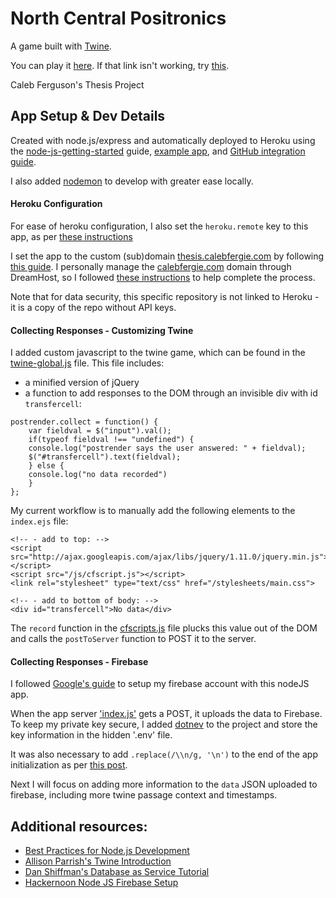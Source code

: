 # North Central Positronics

A game built with [Twine](https://twinery.org/).

You can play it [here](https://thesis.calebfergie.com/). If that link isn't working, try [this](https://north-central-positronics.herokuapp.com/).

Caleb Ferguson's Thesis Project

## App Setup & Dev Details
Created with node.js/express and automatically deployed to Heroku using the [node-js-getting-started](https://devcenter.heroku.com/articles/getting-started-with-nodejs) guide, [example app](https://github.com/heroku/node-js-getting-started), and [GitHub integration guide](https://devcenter.heroku.com/articles/github-integration).

I also added [nodemon](https://nodemon.io/) to develop with greater ease locally.

#### Heroku Configuration

For ease of heroku configuration, I also set the `heroku.remote` key to this app, as per [these instructions](https://stackoverflow.com/questions/17497947/is-there-a-way-to-set-a-default-app-for-heroku-toolbet)

I set the app to the custom (sub)domain [thesis.calebfergie.com](thesis.calebfergie.com) by following [this guide](https://devcenter.heroku.com/articles/custom-domains). I personally manage the [calebfergie.com](https://www.calebfergie.com/) domain through DreamHost, so I followed [these instructions](https://help.dreamhost.com/hc/en-us/articles/115000760591-Setting-your-domain-to-DNS-Only-) to help complete the process.

Note that for data security, this specific repository is not linked to Heroku - it is a copy of the repo without API keys.

#### Collecting Responses - Customizing Twine

I added custom javascript to the twine game, which can be found in the [twine-global.js](/public/js/twine-global.js) file. This file includes:
- a minified version of jQuery
- a function to add responses to the DOM through an invisible div with id `transfercell`:

```
postrender.collect = function() {
    var fieldval = $("input").val();
	if(typeof fieldval !== "undefined") {
	console.log("postrender says the user answered: " + fieldval);
	$("#transfercell").text(fieldval);
	} else {
	console.log("no data recorded")
	}
};
```

My current workflow is to manually add the following elements to the `index.ejs` file:

```
<!-- - add to top: -->
<script src="http://ajax.googleapis.com/ajax/libs/jquery/1.11.0/jquery.min.js"></script>
<script src="/js/cfscript.js"></script>
<link rel="stylesheet" type="text/css" href="/stylesheets/main.css">

<!-- - add to bottom of body: -->
<div id="transfercell">No data</div>
```

The `record` function in the [cfscripts.js](public/js/cfscripts) file plucks this value out of the DOM and calls the `postToServer` function to POST it to the server.

#### Collecting Responses - Firebase

I followed [Google's guide](https://firebase.google.com/docs/database/admin/save-data) to setup my firebase account with this nodeJS app.

When the app server ['index.js'](index.js) gets a POST, it uploads the data to Firebase. To keep my private key secure, I added [dotnev](https://www.npmjs.com/package/dotenv) to the project and store the key information in the hidden '.env' file.

It was also necessary to add `.replace(/\\n/g, '\n')` to the end of the app initialization as per [this post](https://stackoverflow.com/questions/50299329/node-js-firebase-service-account-private-key-wont-parse).

Next I will focus on adding more information to the `data` JSON uploaded to firebase, including more twine passage context and timestamps.

## Additional resources:
- [Best Practices for Node.js Development](https://devcenter.heroku.com/articles/node-best-practices)
- [Allison Parrish's Twine Introduction](http://catn.decontextualize.com/twine/)
- [Dan Shiffman's Database as Service Tutorial](https://shiffman.net/a2z/firebase/)
- [Hackernoon Node JS Firebase Setup](https://hackernoon.com/nodejs-setup-firebase-in-4-step-tutorial-example-easy-beginner-service-account-key-json-node-server-d61e803d6cc8)
